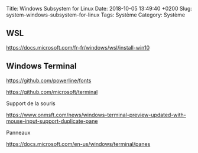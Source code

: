 Title: Windows Subsystem for Linux
Date: 2018-10-05 13:49:40 +0200
Slug: system-windows-subsystem-for-linux
Tags: Système
Category: Système

## WSL

<https://docs.microsoft.com/fr-fr/windows/wsl/install-win10>

## Windows Terminal

<https://github.com/powerline/fonts>

<https://github.com/microsoft/terminal>

Support de la souris

<https://www.onmsft.com/news/windows-terminal-preview-updated-with-mouse-input-support-duplicate-pane>

Panneaux

<https://docs.microsoft.com/en-us/windows/terminal/panes>
